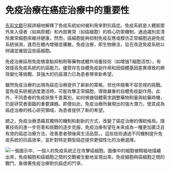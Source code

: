 # 免疫治療在癌症治療中的重要性

[先前文獻](https://www.nature.com/articles/nrc3613)已經詳細地解釋了免疫系統如何被利用來對抗癌症。免疫系統是人體抵禦外來入侵者（如病原體）和內部異常（如癌細胞）的核心防禦機制，通過識別並清除異常細胞來維持健康。然而，癌細胞能夠抑制免疫反應或模仿正常細胞逃避免疫系統偵測，進而在體內增殖並擴散。免疫治療，即生物療法，旨在改造免疫系統以辨識並摧毀這些癌細胞。

免疫治療採用免疫檢查點抑制劑等藥物或體外培養技術（如增強T細胞活性），有效提高免疫系統的抗癌能力。儘管存在自體免疫副作用和因個體基因差異導致的療效變化等挑戰，其強大的抗癌潛力已為患者帶來新希望。

雖然免疫治療的出現為癌症治療提供了嶄新的策略，但也伴隨著不容忽視的挑戰。當免疫系統被過度激活時，可能攻擊正常細胞，導致嚴重的自體免疫副作用。此外，不同患者的免疫狀態千差萬別，如何根據個體需求調整藥物劑量與給藥時機，仍是研究者面臨的重要課題。即便如此，免疫治療所展現出的強大潛力，使其成為癌症治療的核心研究領域，為患者提供了新的希望。

總之，免疫治療憑藉其獨特的機制和創新的方式，改變了癌症治療的傳統格局。隨著技術的進一步完善和挑戰的逐步克服，免疫治療有望在未來成為一種更加廣泛且有效的癌症治療方法，改善患者預後與生活品質。。這些技術通過不同機制提升免疫系統的抗癌效率，並針對特定類型癌症提供更個性化的治療選擇。

![一張圖示中，一個人的免疫系統正在攻擊癌細胞。圖像中的細胞被精細地描繪出來，免疫細胞和癌細胞之間的交戰被生動地呈現出來。免疫細胞與癌細胞之間的戰鬥，象徵著免疫治療對抗癌症的鬥爭。](https://i.imgur.com/G0vZiSw.jpeg)